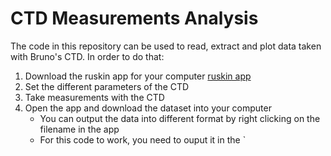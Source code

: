 # CTD Measurements Analysis

The code in this repository can be used to read, extract and plot data taken with Bruno's CTD. 
In order to do that:
1. Download the ruskin app for your computer [ruskin app](https://rbr-global.com/products/software/)
2. Set the different parameters of the CTD
3. Take measurements with the CTD
4. Open the app and download the dataset into your computer
    - You can output the data into different format by right clicking on the filename in the app
    - For this code to work, you need to ouput it in the `  